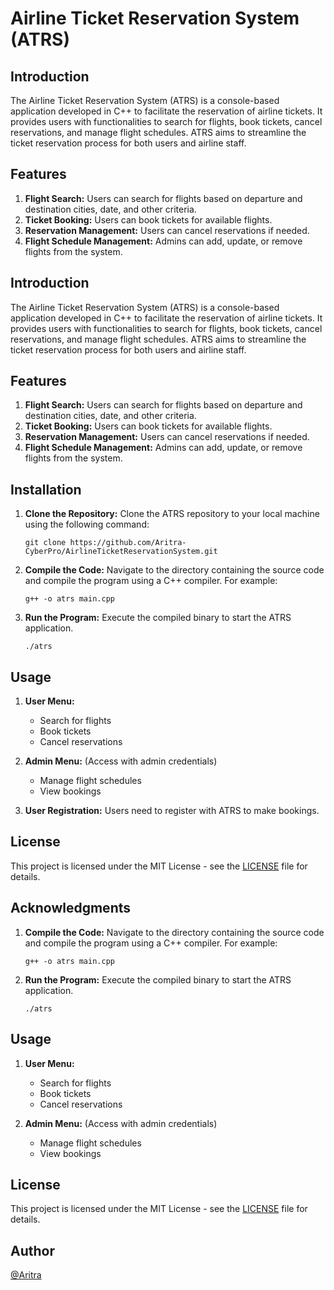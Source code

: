 # Airline Ticket Reservation System (ATRS)

## Introduction
The Airline Ticket Reservation System (ATRS) is a console-based application developed in C++ to facilitate the reservation of airline tickets. It provides users with functionalities to search for flights, book tickets, cancel reservations, and manage flight schedules. ATRS aims to streamline the ticket reservation process for both users and airline staff.

## Features
1. **Flight Search:** Users can search for flights based on departure and destination cities, date, and other criteria.
2. **Ticket Booking:** Users can book tickets for available flights.
3. **Reservation Management:** Users can cancel reservations if needed.
4. **Flight Schedule Management:** Admins can add, update, or remove flights from the system.

## Introduction
The Airline Ticket Reservation System (ATRS) is a console-based application developed in C++ to facilitate the reservation of airline tickets. It provides users with functionalities to search for flights, book tickets, cancel reservations, and manage flight schedules. ATRS aims to streamline the ticket reservation process for both users and airline staff.

## Features
1. **Flight Search:** Users can search for flights based on departure and destination cities, date, and other criteria.
2. **Ticket Booking:** Users can book tickets for available flights.
3. **Reservation Management:** Users can cancel reservations if needed.
4. **Flight Schedule Management:** Admins can add, update, or remove flights from the system.

## Installation
1. **Clone the Repository:** Clone the ATRS repository to your local machine using the following command:
   ```
   git clone https://github.com/Aritra-CyberPro/AirlineTicketReservationSystem.git
   ```
2. **Compile the Code:** Navigate to the directory containing the source code and compile the program using a C++ compiler. For example:
   ```
   g++ -o atrs main.cpp
   ```
3. **Run the Program:** Execute the compiled binary to start the ATRS application.
   ```
   ./atrs
   ```

## Usage
1. **User Menu:**
   - Search for flights
   - Book tickets
   - Cancel reservations

2. **Admin Menu:** (Access with admin credentials)
   - Manage flight schedules
   - View bookings

3. **User Registration:** Users need to register with ATRS to make bookings.


## License
This project is licensed under the MIT License - see the [LICENSE](LICENSE) file for details.

## Acknowledgments
1. **Compile the Code:** Navigate to the directory containing the source code and compile the program using a C++ compiler. For example:
   ```
   g++ -o atrs main.cpp
   ```
2. **Run the Program:** Execute the compiled binary to start the ATRS application.
   ```
   ./atrs
   ```

## Usage
1. **User Menu:**
   - Search for flights
   - Book tickets
   - Cancel reservations

2. **Admin Menu:** (Access with admin credentials)
   - Manage flight schedules
   - View bookings

## License
This project is licensed under the MIT License - see the [LICENSE](LICENSE) file for details.

## Author
[@Aritra](https://github.com/Aritra-CyberPro)
